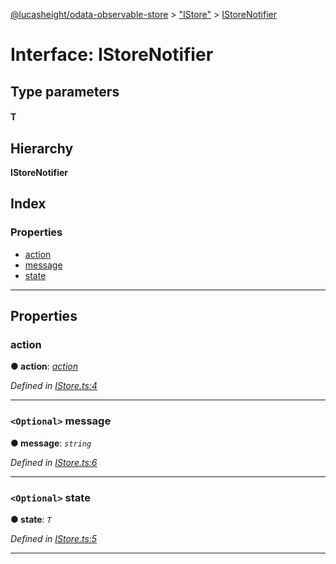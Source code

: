 [@lucasheight/odata-observable-store](../README.md) > ["IStore"](../modules/_istore_.md) > [IStoreNotifier](../interfaces/_istore_.istorenotifier.md)

# Interface: IStoreNotifier

## Type parameters
#### T 
## Hierarchy

**IStoreNotifier**

## Index

### Properties

* [action](_istore_.istorenotifier.md#action)
* [message](_istore_.istorenotifier.md#message)
* [state](_istore_.istorenotifier.md#state)

---

## Properties

<a id="action"></a>

###  action

**● action**: *[action](../enums/_action_enum_.action.md)*

*Defined in [IStore.ts:4](https://github.com/lucasheight/odata-observable-store/blob/d64bd24/src/IStore.ts#L4)*

___
<a id="message"></a>

### `<Optional>` message

**● message**: *`string`*

*Defined in [IStore.ts:6](https://github.com/lucasheight/odata-observable-store/blob/d64bd24/src/IStore.ts#L6)*

___
<a id="state"></a>

### `<Optional>` state

**● state**: *`T`*

*Defined in [IStore.ts:5](https://github.com/lucasheight/odata-observable-store/blob/d64bd24/src/IStore.ts#L5)*

___

